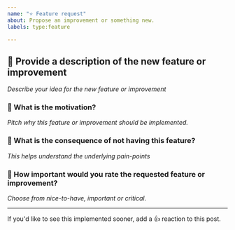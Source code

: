 ```yaml
---
name: "⭐ Feature request"
about: Propose an improvement or something new.
labels: type:feature

---
```


## 📝 Provide a description of the new feature or improvement
*Describe your idea for the new feature or improvement*

### 🫶 What is the motivation?
*Pitch why this feature or improvement should be implemented.*

### 🔗 What is the consequence of not having this feature?
*This helps understand the underlying pain-points*

### 🚦 How important would you rate the requested feature or improvement?
*Choose from nice-to-have, important or critical.*

---

If you'd like to see this implemented sooner, add a 👍 reaction to this post.
